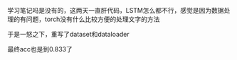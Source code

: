 学习笔记吗是没有的，这两天一直肝代码，LSTM怎么都不行，感觉是因为数据处理的有问题，torch没有什么比较方便的处理文字的方法

于是一怒之下，重写了dataset和dataloader

最终acc也是到0.833了